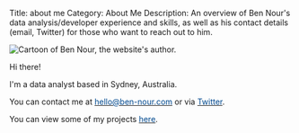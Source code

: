 Title: about me
Category: About Me
Description: An overview of Ben Nour's data analysis/developer experience and skills, as well as his contact details (email, Twitter) for those who want to reach out to him.

<!-- Google tag (gtag.js) -->
<script async src="https://www.googletagmanager.com/gtag/js?id=G-TFP90633KX"></script>
<script>
  window.dataLayer = window.dataLayer || [];
  function gtag(){dataLayer.push(arguments);}
  gtag('js', new Date());

  gtag('config', 'G-TFP90633KX');
</script>

![Cartoon of Ben Nour, the website's author.]({static}/images/BEN.jpg)

Hi there!

I'm a data analyst based in Sydney, Australia.

You can contact me at [<span style="color:#00498F;">hello@ben-nour.com</span>](mailto:hello@ben-nour.com) or via [<span style="color:#00498F;">Twitter</span>](https://twitter.com/benjamin_nour).

You can view some of my projects [<span style="color:#00498F;">here</span>](https://ben-nour.com/pages/projects.html).